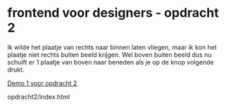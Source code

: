 # frontend voor designers - opdracht 2

Ik wilde het plaatje van rechts naar binnen laten vliegen, maar ik kon het plaatje niet rechts buiten beeld krijgen. Wel boven buiten beeld dus nu schuift er 1 plaatje van boven naar beneden als je op de knop volgende drukt.

[Demo 1 voor opdracht 2](https://github.com/Desiree1997/frontendvoordesigners/blob/master/opdracht2/index.html)


opdracht2/index.html

